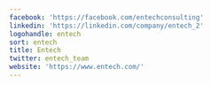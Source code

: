```yaml
---
facebook: 'https://facebook.com/entechconsulting'
linkedin: 'https://linkedin.com/company/entech_2'
logohandle: entech
sort: entech
title: Entech
twitter: entech_team
website: 'https://www.entech.com/'
---
```


